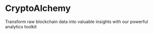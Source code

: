 # CryptoAlchemy
Transform raw blockchain data into valuable insights with our powerful analytics toolkit
